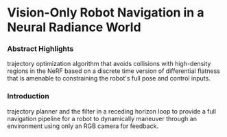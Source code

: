 # Vision-Only Robot Navigation in a Neural Radiance World

### Abstract Highlights
trajectory optimization algorithm that avoids collisions with high-density regions in the NeRF based on a discrete time version of differential flatness that is amenable to constraining the robot's full pose and control inputs.

### Introduction
trajectory planner and the filter in a receding horizon loop to provide a full navigation pipeline for a robot to dynamically maneuver through an environment using only an RGB camera for feedback.

